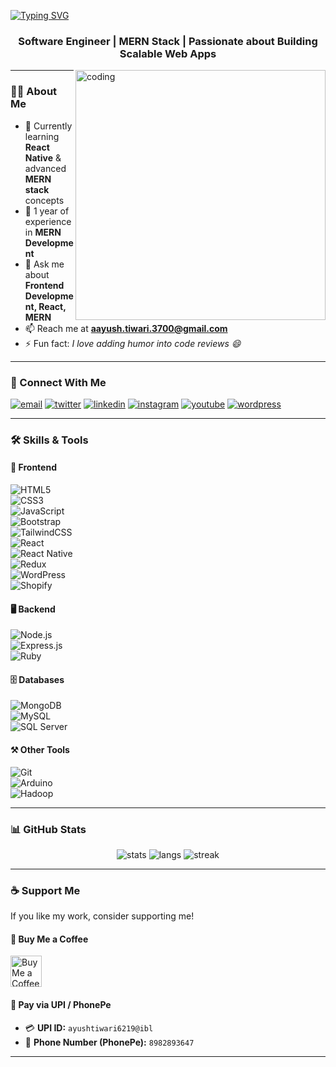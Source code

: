 <!-- Animated Typing Header -->
[![Typing SVG](https://readme-typing-svg.herokuapp.com?size=30&duration=4000&color=36BCF7&center=true&vCenter=true&width=800&lines=Hi+👋,+I'm+Ayush+Tiwari;Software+Engineer+💻;MERN+Stack+Developer;Frontend+%7C+Backend+%7C+Fullstack)](https://github.com/ayushtiwarigit)

<h3 align="center">Software Engineer | MERN Stack | Passionate about Building Scalable Web Apps</h3>

<img align="right" alt="coding" width="400" src="https://encrypted-tbn0.gstatic.com/images?q=tbn:ANd9GcS0XlWQdSfXoVTBQGNvlnf060Nkxdp47TIMAQ&usqp=CAU" />

---

### 👨‍💻 About Me  
- 🌱 Currently learning **React Native** & advanced **MERN stack** concepts  
- 💼 1 year of experience in **MERN Development**  
- 💬 Ask me about **Frontend Development, React, MERN**  
- 📫 Reach me at **aayush.tiwari.3700@gmail.com**  
- ⚡ Fun fact: *I love adding humor into code reviews 😄*  

---

### 🤝 Connect With Me  
<p align="left">
<a href="mailto:aayush.tiwari.3700@gmail.com" target="blank"><img src="https://img.shields.io/badge/Email-D14836?logo=gmail&style=for-the-badge&logoColor=white" alt="email"/></a>
<a href="https://x.com/ayush_tiwari_ji" target="blank"><img src="https://img.shields.io/badge/Twitter-1DA1F2?logo=twitter&style=for-the-badge&logoColor=white" alt="twitter"/></a>
<a href="https://www.linkedin.com/in/ayush-tiwari-ji/" target="blank"><img src="https://img.shields.io/badge/LinkedIn-0077B5?logo=linkedin&style=for-the-badge&logoColor=white" alt="linkedin"/></a>
<a href="https://www.instagram.com/ayush_tiwari_ji" target="blank"><img src="https://img.shields.io/badge/Instagram-E4405F?logo=instagram&style=for-the-badge&logoColor=white" alt="instagram"/></a>
<a href="https://www.youtube.com/@ayushtiwariji6219" target="blank"><img src="https://img.shields.io/badge/YouTube-FF0000?logo=youtube&style=for-the-badge&logoColor=white" alt="youtube"/></a>
<a href="https://ayushtiwariji62.wordpress.com/" target="blank"><img src="https://img.shields.io/badge/WordPress-21759B?logo=wordpress&style=for-the-badge&logoColor=white" alt="wordpress"/></a>
</p>

---

### 🛠️ Skills & Tools  

#### 🚀 Frontend  
![HTML5](https://img.shields.io/badge/HTML5-E34F26?style=for-the-badge&logo=html5&logoColor=white)  
![CSS3](https://img.shields.io/badge/CSS3-1572B6?style=for-the-badge&logo=css3&logoColor=white)  
![JavaScript](https://img.shields.io/badge/JavaScript-F7DF1E?style=for-the-badge&logo=javascript&logoColor=black)  
![Bootstrap](https://img.shields.io/badge/Bootstrap-7952B3?style=for-the-badge&logo=bootstrap&logoColor=white)  
![TailwindCSS](https://img.shields.io/badge/TailwindCSS-38B2AC?style=for-the-badge&logo=tailwind-css&logoColor=white)  
![React](https://img.shields.io/badge/React-61DAFB?style=for-the-badge&logo=react&logoColor=black)  
![React Native](https://img.shields.io/badge/React_Native-20232A?style=for-the-badge&logo=react&logoColor=61DAFB)  
![Redux](https://img.shields.io/badge/Redux-593D88?style=for-the-badge&logo=redux&logoColor=white)  
![WordPress](https://img.shields.io/badge/WordPress-21759B?style=for-the-badge&logo=wordpress&logoColor=white)  
![Shopify](https://img.shields.io/badge/Shopify-7AB55C?style=for-the-badge&logo=shopify&logoColor=white)  

#### 🖥️ Backend  
![Node.js](https://img.shields.io/badge/Node.js-339933?style=for-the-badge&logo=node.js&logoColor=white)  
![Express.js](https://img.shields.io/badge/Express.js-000000?style=for-the-badge&logo=express&logoColor=white)  
![Ruby](https://img.shields.io/badge/Ruby-CC342D?style=for-the-badge&logo=ruby&logoColor=white)  

#### 🗄️ Databases  
![MongoDB](https://img.shields.io/badge/MongoDB-4EA94B?style=for-the-badge&logo=mongodb&logoColor=white)  
![MySQL](https://img.shields.io/badge/MySQL-005C84?style=for-the-badge&logo=mysql&logoColor=white)  
![SQL Server](https://img.shields.io/badge/SQL_Server-CC2927?style=for-the-badge&logo=microsoftsqlserver&logoColor=white)  

#### ⚒️ Other Tools  
![Git](https://img.shields.io/badge/Git-F05033?style=for-the-badge&logo=git&logoColor=white)  
![Arduino](https://img.shields.io/badge/Arduino-00979D?style=for-the-badge&logo=arduino&logoColor=white)  
![Hadoop](https://img.shields.io/badge/Hadoop-FFDB00?style=for-the-badge&logo=apachehadoop&logoColor=black)  

---

### 📊 GitHub Stats  
<p align="center">
  <img src="https://github-readme-stats.vercel.app/api?username=ayushtiwarigit&show_icons=true&theme=radical" alt="stats" />
  <img src="https://github-readme-stats.vercel.app/api/top-langs/?username=ayushtiwarigit&layout=compact&theme=radical" alt="langs" />
  <img src="https://github-readme-streak-stats.herokuapp.com?user=ayushtiwarigit&theme=radical" alt="streak" />
</p>

---

### ☕ Support Me  
If you like my work, consider supporting me!  

#### 🔗 Buy Me a Coffee  
<a href="https://buymeacoffee.com/ayushtiwariji" target="_blank">
  <img src="https://cdn.buymeacoffee.com/buttons/v2/default-yellow.png" height="50" alt="Buy Me a Coffee" />
</a>  

#### 📲 Pay via UPI / PhonePe  

- 💳 **UPI ID:** `ayushtiwari6219@ibl`  
- 📱 **Phone Number (PhonePe):** `8982893647`  

---
